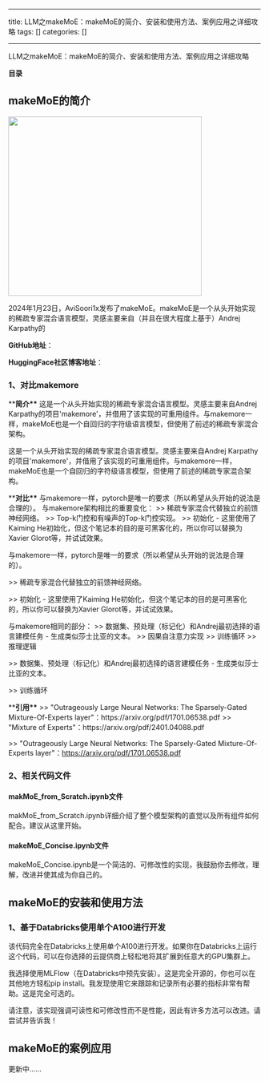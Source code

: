 
--- 
title:  LLM之makeMoE：makeMoE的简介、安装和使用方法、案例应用之详细攻略 
tags: []
categories: [] 

---
LLM之makeMoE：makeMoE的简介、安装和使用方法、案例应用之详细攻略





**目录**























## **<strong><strong>makeMoE**</strong>**<strong>的简介**</strong></strong>

<img alt="" height="358" src="https://img-blog.csdnimg.cn/direct/2796e15562b74cf2bf3b030891acb90d.png" width="386">

2024年1月23日，AviSoori1x发布了makeMoE。makeMoE是一个从头开始实现的稀疏专家混合语言模型，灵感主要来自（并且在很大程度上基于）Andrej Karpathy的

**GitHub地址**：

**<strong>HuggingFace社区博客**</strong>**<strong>地址**</strong>：





### **<strong><strong>1、对比**</strong>**<strong>makemore**</strong></strong>
<td style="vertical-align:top;width:35.55pt;"> **<strong>简介**</strong> </td><td style="vertical-align:top;width:390.55pt;"> 这是一个从头开始实现的稀疏专家混合语言模型。灵感主要来自Andrej Karpathy的项目'makemore'，并借用了该实现的可重用组件。与makemore一样，makeMoE也是一个自回归的字符级语言模型，但使用了前述的稀疏专家混合架构。 </td>

这是一个从头开始实现的稀疏专家混合语言模型。灵感主要来自Andrej Karpathy的项目'makemore'，并借用了该实现的可重用组件。与makemore一样，makeMoE也是一个自回归的字符级语言模型，但使用了前述的稀疏专家混合架构。
<td rowspan="2" style="vertical-align:top;width:35.55pt;"> **<strong>对比**</strong> </td><td style="vertical-align:top;width:390.55pt;"> 与makemore一样，pytorch是唯一的要求（所以希望从头开始的说法是合理的）。 与makemore架构相比的重要变化： &gt;&gt; 稀疏专家混合代替独立的前馈神经网络。 &gt;&gt; Top-k门控和有噪声的Top-k门控实现。 &gt;&gt; 初始化 - 这里使用了Kaiming He初始化，但这个笔记本的目的是可黑客化的，所以你可以替换为Xavier Glorot等，并试试效果。 </td>

与makemore一样，pytorch是唯一的要求（所以希望从头开始的说法是合理的）。

&gt;&gt; 稀疏专家混合代替独立的前馈神经网络。

&gt;&gt; 初始化 - 这里使用了Kaiming He初始化，但这个笔记本的目的是可黑客化的，所以你可以替换为Xavier Glorot等，并试试效果。
<td style="vertical-align:top;width:390.55pt;"> 与makemore相同的部分： &gt;&gt; 数据集、预处理（标记化）和Andrej最初选择的语言建模任务 - 生成类似莎士比亚的文本。 &gt;&gt; 因果自注意力实现 &gt;&gt; 训练循环 &gt;&gt; 推理逻辑 </td>

&gt;&gt; 数据集、预处理（标记化）和Andrej最初选择的语言建模任务 - 生成类似莎士比亚的文本。

&gt;&gt; 训练循环
<td style="vertical-align:top;width:35.55pt;"> **<strong>引用**</strong> </td><td style="vertical-align:top;width:390.55pt;"> &gt;&gt; "Outrageously Large Neural Networks: The Sparsely-Gated Mixture-Of-Experts layer"：https://arxiv.org/pdf/1701.06538.pdf &gt;&gt; "Mixture of Experts"：https://arxiv.org/pdf/2401.04088.pdf </td>

&gt;&gt; "Outrageously Large Neural Networks: The Sparsely-Gated Mixture-Of-Experts layer"：https://arxiv.org/pdf/1701.06538.pdf





### **<strong><strong>2、相关代码文件**</strong></strong>

#### **<strong><strong>makMoE_from_Scratch.ipynb**</strong>**<strong>文件**</strong></strong>

makMoE_from_Scratch.ipynb详细介绍了整个模型架构的直觉以及所有组件如何配合。建议从这里开始。





#### **<strong><strong>makeMoE_Concise.ipynb**</strong>**<strong>文件**</strong></strong>

makeMoE_Concise.ipynb是一个简洁的、可修改性的实现，我鼓励你去修改，理解，改进并使其成为你自己的。





## **<strong><strong>makeMoE**</strong>**<strong>的安装和使用方法**</strong></strong>

### **<strong><strong>1、基于**</strong>**<strong>Databricks使用单个A100进行开发**</strong></strong>

该代码完全在Databricks上使用单个A100进行开发。如果你在Databricks上运行这个代码，可以在你选择的云提供商上轻松地将其扩展到任意大的GPU集群上。

我选择使用MLFlow（在Databricks中预先安装）。这是完全开源的，你也可以在其他地方轻松pip install。我发现使用它来跟踪和记录所有必要的指标非常有帮助。这是完全可选的。

请注意，该实现强调可读性和可修改性而不是性能，因此有许多方法可以改进。请尝试并告诉我！





## **<strong><strong>makeMoE**</strong>**<strong>的案例应用**</strong></strong>

更新中……




